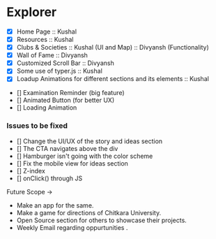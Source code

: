 # Explorer

- [x] Home Page :: Kushal
- [x] Resources :: Kushal
- [x] Clubs & Societies :: Kushal (UI and Map) :: Divyansh (Functionality)
- [x] Wall of Fame :: Divyansh
- [x] Customized Scroll Bar :: Divyansh
- [x] Some use of typer.js :: Kushal
- [x] Loadup Animations for different sections and its elements :: Kushal

- [] Examination Reminder (big feature)
- [] Animated Button (for better UX)
- [] Loading Animation 

### Issues to be fixed

- [] Change the UI/UX of the story and ideas section
- [] The CTA navigates above the div
- [] Hamburger isn't going with the color scheme 
- [] Fix the mobile view for ideas section
- [] Z-index
- [] onClick() through JS

Future Scope -> 
- Make an app for the same.
- Make a game for directions of Chitkara University.
- Open Source section for others to showcase their projects.
- Weekly Email regarding oppurtunities .
